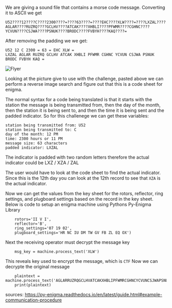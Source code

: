 We are giving a sound file that contains a morse code message. Converting it to ASCII we get

`U52????12????C????2300????=????63????=????EHC????XLW????=????LXZAL????AGLAR????RUZRQ????GCLHV????ATCAK????XHBLI????PFWMR????CGHNC????YCVUN????CSJWA????PSNUK????BRODC????FVBYH????KAQ????=`

After removing the padding we we get:

```
U52 12 C 2300 = 63 = EHC XLW = 
LXZAL AGLAR RUZRQ GCLHV ATCAK XHBLI PFWMR CGHNC YCVUN CSJWA PSNUK BRODC FVBYH KAQ = 
```
![Flyer](https://github.com/nadroj-isk/AUCTF-2019/blob/master/WIP/enigma/flyer.jpg)

Looking at the picture give to use with the challenge, pasted above we can perform a reverse image search and figure out that this is a code sheet for enigma.

The normal syntax for a code being translated is that it starts with the station the message is being transmitted from, then the day of the month, then the station it is being sent to, and then the time it is being sent and the padded indicator. So for this challenege we can get these variables:

```
station being transmitted from: U52
station being transmitted to: C
day of the month: 12 PM
time: 2300 hours or 11 PM
message size: 63 characters
padded indicator: LXZAL
```

The indicator is padded with two random letters therefore the actual indicator could be LXZ / XZA / ZAL 

The user would have to look at the code sheet to find the actual indicator. Since this is the 12th day you can look at the 12th record to see that `XZA` is the actual indicator. 

Now we can get the values from the key sheet for the rotors, reflector, ring settings, and plugboard settings based on the record in the key sheet. Below is code to setup an enigma machine using Pythons Py-Enigma Library

``` machine = EnigmaMachine.from_key_sheet(
    rotors='II V I',
    reflector='B',
    ring_settings='07 19 02',
    plugboard_settings='HR NC IU DM TW GV FB ZL EQ OX')
```

Next the receiving operator must decrypt the message key
``` machine.set_display('EHC')
    msg_key = machine.process_text('XLW')
```

This reveals key used to encrypt the message, which is `CTF`
Now we can decrypte the original message
``` machine.set_display(msg_key) # CTF
    plaintext = machine.process_text('AGLARRUZRQGCLHVATCAKXHBLIPFWMRCGHNCYCVUNCSJWAPSNUKBRODCFVBYHKAQ')
    print(plaintext)
```

sources:
https://py-enigma.readthedocs.io/en/latest/guide.html#example-communication-procedure


